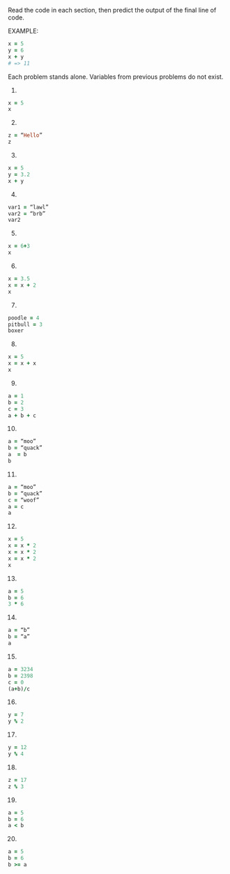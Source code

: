 Read the code in each section, then predict the output of the final line of code.

EXAMPLE:
```ruby
x = 5
y = 6
x + y
# => 11
```
Each problem stands alone. Variables from previous problems do not exist.


1.
```ruby
x = 5
x
```

2.
```ruby
z = “Hello”
z
```
3.
```ruby
x = 5
y = 3.2
x + y
```
4.
```ruby
var1 = “lawl”
var2 = “brb”
var2
```
5.
```ruby
x = 6+3
x
```
6.
```ruby
x = 3.5
x = x + 2
x
```
7.
```ruby
poodle = 4
pitbull = 3
boxer
```
8.
```ruby
x = 5
x = x + x
x
```
9.
```ruby
a = 1
b = 2
c = 3
a + b + c
```
10.
```ruby
a = “moo”
b = “quack”
a  = b
b
```
11.
```ruby
a = “moo”
b = “quack”
c = “woof”
a = c
a
```
12.
```ruby
x = 5
x = x * 2
x = x * 2
x = x * 2
x
```
13.
```ruby
a = 5
b = 6
3 * 6
```
14.
```ruby
a = “b”
b = “a”
a
```
15.
```ruby
a = 3234
b = 2398
c = 0
(a+b)/c
```
16.
```ruby
y = 7
y % 2
 ```
17.
```ruby
y = 12
y % 4
 ```
18.
```ruby
z = 17
z % 3
```
19.
```ruby
a = 5
b = 6
a < b
```

20.
```ruby
a = 5
b = 6
b >= a
```
